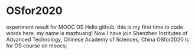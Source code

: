 # OSfor2020
experiment result for MOOC OS
Hello github, this is my first time to code words here.
my name is mazhuang!
Now I have join Shenzhen Institutes of Advanced Technology, Chinese Academy of Sciences, China
OSfor2020 is for OS course on moocs;

